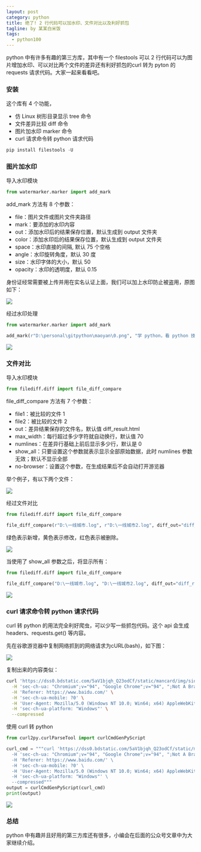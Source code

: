 ```yaml
---
layout: post
category: python
title: 绝了! 2 行代码可以加水印、文件对比以及利好抓包
tagline: by 某某白米饭
tags: 
  - python100
---
```


python 中有许多有趣的第三方库，其中有一个 filestools 可以 2 行代码可以为图片增加水印、可以对比两个文件的差异还有利好抓包的curl 转为 pyton 的 requests 请求代码。大家一起来看看吧。

<!--more-->

### 安装

这个库有 4 个功能，
* 仿 Linux 树形目录显示 tree 命令
* 文件差异比较 diff 命令
* 图片加水印 marker 命令
* curl 请求命令转 python 请求代码

```python
pip install filestools -U
```

### 图片加水印

导入水印模块

```python
from watermarker.marker import add_mark
```

add_mark 方法有 8 个参数：
* file：图片文件或图片文件夹路径
* mark：要添加的水印内容
* out：添加水印后的结果保存位置，默认生成到 output 文件夹
* color：添加水印后的结果保存位置，默认生成到 output 文件夹
* space：水印直接的间隔, 默认 75 个空格
* angle：水印旋转角度，默认 30 度
* size：水印字体的大小，默认 50
* opacity：水印的透明度，默认 0.15

身份证经常需要被上传并用在实名认证上面，我们可以加上水印防止被盗用，原图如下：

![](http://www.justdopython.com/assets/images/2021/10/filestools/0.png)

经过水印处理

```python
from watermarker.marker import add_mark

add_mark(r"D:\personal\gitpython\maoyan\0.png", "学 python，看 python 技术公众号", angle=15, size=20, space=40, color='#c5094d')
```

![](http://www.justdopython.com/assets/images/2021/10/filestools/1.png)


### 文件对比

导入水印模块

```python
from filediff.diff import file_diff_compare
```

file_diff_compare 方法有 7 个参数：
* file1：被比较的文件 1
* file2：被比较的文件 2
* out：差异结果保存的文件名，默认值 diff_result.html
* max_width：每行超过多少字符就自动换行，默认值 70
* numlines：在差异行基础上前后显示多少行，默认是 0
* show_all：只要设置这个参数就表示显示全部原始数据，此时 numlines 参数无效；默认不显示全部
* no-browser：设置这个参数，在生成结果后不会自动打开游览器

举个例子，有以下两个文件：

![](http://www.justdopython.com/assets/images/2021/10/filestools/2.png)

经过文件对比

```python
from filediff.diff import file_diff_compare

file_diff_compare(r"D:\一线城市.log", r"D:\一线城市2.log", diff_out="diff_result.html", max_width=70, numlines=0, no_browser=True)
```

绿色表示新增，黄色表示修改，红色表示被删除。

![](http://www.justdopython.com/assets/images/2021/10/filestools/3.png)

当使用了 show_all 参数之后，将显示所有：

```python
from filediff.diff import file_diff_compare

file_diff_compare("D:\一线城市.log", "D:\一线城市2.log", diff_out="diff_result.html", show_all=True, no_browser=True)
```

![](http://www.justdopython.com/assets/images/2021/10/filestools/4.png)

### curl 请求命令转 python 请求代码

curl 转 python 的用法完全利好爬虫，可以少写一些抓包代码。这个 api 会生成 headers、requests.get() 等内容。

先在谷歌游览器中复制网络抓到的网络请求为cURL(bash)，如下图：

![](http://www.justdopython.com/assets/images/2021/10/filestools/5.png)

复制出来的内容类似：

```bash
curl 'https://dss0.bdstatic.com/5aV1bjqh_Q23odCf/static/mancard/img/side/qrcode@2x-daf987ad02.png' \
  -H 'sec-ch-ua: "Chromium";v="94", "Google Chrome";v="94", ";Not A Brand";v="99"' \
  -H 'Referer: https://www.baidu.com/' \
  -H 'sec-ch-ua-mobile: ?0' \
  -H 'User-Agent: Mozilla/5.0 (Windows NT 10.0; Win64; x64) AppleWebKit/537.36 (KHTML, like Gecko) Chrome/94.0.4606.71 Safari/537.36' \
  -H 'sec-ch-ua-platform: "Windows"' \
  --compressed
```

使用 curl 转 python

```python
from curl2py.curlParseTool import curlCmdGenPyScript

curl_cmd = """curl 'https://dss0.bdstatic.com/5aV1bjqh_Q23odCf/static/mancard/img/side/qrcode@2x-daf987ad02.png' \
  -H 'sec-ch-ua: "Chromium";v="94", "Google Chrome";v="94", ";Not A Brand";v="99"' \
  -H 'Referer: https://www.baidu.com/' \
  -H 'sec-ch-ua-mobile: ?0' \
  -H 'User-Agent: Mozilla/5.0 (Windows NT 10.0; Win64; x64) AppleWebKit/537.36 (KHTML, like Gecko) Chrome/94.0.4606.71 Safari/537.36' \
  -H 'sec-ch-ua-platform: "Windows"' \
  --compressed"""
output = curlCmdGenPyScript(curl_cmd)
print(output)
```

![](http://www.justdopython.com/assets/images/2021/10/filestools/6.png)

### 总结

python 中有趣并且好用的第三方库还有很多，小编会在后面的公众号文章中为大家继续介绍。
